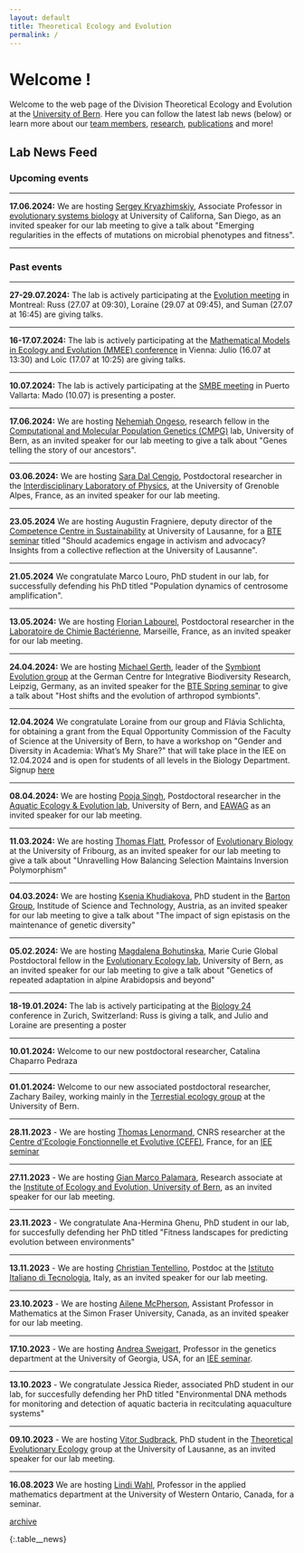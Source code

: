 ```yaml
---
layout: default
title: Theoretical Ecology and Evolution
permalink: /
---
```

# Welcome !

Welcome to the web page of the Division Theoretical Ecology and Evolution at the [University of Bern](http://www.thee.iee.unibe.ch/index_eng.html). Here you can follow the latest lab news (below) or learn more about our [team members](https://banklab.github.io/people/), [research](https://banklab.github.io/research/), [publications](https://banklab.github.io/publications/) and more!

## Lab News Feed


### Upcoming events

---

**17.06.2024:** We are hosting [Sergey Kryazhimskiy](https://scholar.google.com/citations?user=cEr8jtAAAAAJ&hl=de&oi=ao), Associate Professor in [evolutionary systems biology](https://www.sklab.science/) at University of Californa, San Diego, as an invited speaker for our lab meeting to give a talk about "Emerging regularities in the effects of mutations on microbial phenotypes and fitness".

---

### Past events


---

**27-29.07.2024:** The lab is actively participating at the [Evolution meeting](https://www.evolutionmeetings.org/) in Montreal: Russ (27.07 at 09:30), Loraine (29.07 at 09:45), and Suman (27.07 at 16:45) are giving talks.

---

**16-17.07.2024:** The lab is actively participating at the [Mathematical Models in Ecology and Evolution (MMEE) conference](https://ps-mathematik.univie.ac.at/e/index.php?event=mmee2024) in Vienna: Julio (16.07 at 13:30) and Loïc (17.07 at 10:25) are giving talks.

---

**10.07.2024:** The lab is actively participating at the [SMBE meeting](https://smbe2024.org/) in Puerto Vallarta: Mado (10.07) is presenting a poster.

---

**17.06.2024:** We are hosting [Nehemiah Ongeso](https://orcid.org/0000-0001-5371-9148), research fellow in the [Computational and Molecular Population Genetics (CMPG)](https://www.cmpg.iee.unibe.ch/index_eng.html) lab, University of Bern, as an invited speaker for our lab meeting to give a talk about "Genes telling the story of our ancestors".

---

**03.06.2024:** We are hosting [Sara Dal Cengio](https://scholar.google.com/citations?user=T06cMNYAAAAJ&hl=en), Postdoctoral researcher in the [Interdisciplinary Laboratory of Physics](https://liphy.univ-grenoble-alpes.fr/en), at the University of Grenoble Alpes, France, as an invited speaker for our lab meeting.

---

**23.05.2024** We are hosting Augustin Fragniere, deputy director of the [Competence Centre in Sustainability](https://www.unil.ch/centre-durabilite/home.html) at University of Lausanne, for a [BTE seminar](https://www.iee.unibe.ch/studies/lecture_series_in_behavioral_theoretical_and_evolutionary_biology/index_eng.html) titled "Should academics engage in activism and advocacy? Insights from a collective reflection at the University of Lausanne".

---

**21.05.2024** We congratulate Marco Louro, PhD student in our lab, for successfully defending his PhD titled "Population dynamics of centrosome amplification".

---

**13.05.2024:** We are hosting [Florian Labourel](https://scholar.google.com/citations?user=epay42kAAAAJ&hl=en&oi=ao), Postdoctoral researcher in the [Laboratoire de Chimie Bactérienne](https://lcb.cnrs.fr/), Marseille, France, as an invited speaker for our lab meeting.

---

**24.04.2024:** We are hosting [Michael Gerth](https://scholar.google.com/citations?user=puPG9FUAAAAJ&hl=en&oi=ao), leader of the [Symbiont Evolution group](https://www.idiv.de/en/symbiont-evolution.html) at the German Centre for Integrative Biodiversity Research, Leipzig, Germany, as an invited speaker for the [BTE Spring seminar](https://www.iee.unibe.ch/studies/lecture_series_in_behavioral_theoretical_and_evolutionary_biology/index_eng.html) to give a talk about "Host shifts and the evolution of arthropod symbionts".

---

**12.04.2024** We congratulate Loraine from our group and Flávia Schlichta, for obtaining a grant from the Equal Opportunity Commission of the Faculty of Science at the University of Bern, to have a workshop on "Gender and Diversity in Academia: What’s My Share?" that will take place in the IEE on 12.04.2024 and is open for students of all levels in the Biology Department. Signup [here](https://forms.office.com/e/uG814aFTDq)

---

**08.04.2024:** We are hosting [Pooja Singh](https://scholar.google.com/citations?user=i1GhoccAAAAJ), Postdoctoral researcher in the [Aquatic Ecology & Evolution lab](https://www.aqua.iee.unibe.ch/index_eng.html), University of Bern, and [EAWAG](https://www.eawag.ch/en/department/fishec/) as an invited speaker for our lab meeting.

---

**11.03.2024:** We are hosting [Thomas Flatt](https://scholar.google.co.cr/citations?user=hnOIPdEAAAAJ&hl=en), Professor of [Evolutionary Biology](https://www.unifr.ch/bio/en/groups/flatt/) at the University of Fribourg, as an invited speaker for our lab meeting to give a talk about "Unravelling How Balancing Selection Maintains Inversion Polymorphism"

---

**04.03.2024:** We are hosting [Ksenia Khudiakova](https://scholar.google.com/citations?user=1sWI-dYAAAAJ&hl=en&oi=ao), PhD student in the [Barton Group](https://ist.ac.at/en/research/barton-group/), Institude of Science and Technology, Austria, as an invited speaker for our lab meeting to give a talk about "The impact of sign epistasis on the maintenance of genetic diversity"

---

**05.02.2024:** We are hosting [Magdalena Bohutinska](https://scholar.google.com/citations?user=kSnTudAAAAAJ), Marie Curie Global Postdoctoral fellow in the [Evolutionary Ecology lab](https://www.ee.iee.unibe.ch/index_eng.html), University of Bern, as an invited speaker for our lab meeting to give a talk about "Genetics of repeated adaptation in alpine Arabidopsis and beyond"

---

**18-19.01.2024:** The lab is actively participating at the [Biology 24](https://biology24.ch/) conference in Zurich, Switzerland: Russ is giving a talk, and Julio and Loraine are presenting a poster

---

**10.01.2024:** Welcome to our new postdoctoral researcher, Catalina Chaparro Pedraza

---

**01.01.2024:** Welcome to our new associated postdoctoral researcher, Zachary Bailey, working mainly in the [Terrestial ecology group](https://www.terr.iee.unibe.ch/research/index_eng.html) at the University of Bern.

---

**28.11.2023** - We are hosting [Thomas Lenormand](https://www.cefe.cnrs.fr/fr/recherche/ee/gee/800-c/193-thomas-lenormand), CNRS researcher at the [Centre d'Ecologie Fonctionnelle et Evolutive (CEFE)](https://www.cefe.cnrs.fr/en/), France, for an [IEE seminar](https://www.iee.unibe.ch/studies/lecture_series_in_ecology_and_evolution/index_eng.html)

---

**27.11.2023** - We are hosting [Gian Marco Palamara](https://www.aqua.iee.unibe.ch/about_us/team/gian_marco_palamara/dr_palamara_gian_marco/index_eng.html), Research associate at the [Institute of Ecology and Evolution, University of Bern](https://www.iee.unibe.ch/index_eng.html), as an invited speaker for our lab meeting.

---

**23.11.2023** - We congratulate Ana-Hermina Ghenu, PhD student in our lab, for succesfully defending her PhD titled "Fitness landscapes for predicting evolution between environments"

---

**13.11.2023** - We are hosting [Christian Tentellino](https://orcid.org/0000-0002-5974-8764), Postdoc at the [Istituto Italiano di Tecnologia](https://plasna.iit.it/), Italy, as an invited speaker for our lab meeting.

---

**23.10.2023** - We are hosting [Ailene McPherson](https://amacp.github.io/), Assistant Professor in Mathematics at the Simon Fraser University, Canada, as an invited speaker for our lab meeting.

---

**17.10.2023** - We are hosting [Andrea Sweigart](http://sweigartlab.genetics.uga.edu/), Professor in the genetics department at the University of Georgia, USA, for an [IEE seminar](https://www.iee.unibe.ch/studies/lecture_series_in_ecology_and_evolution/index_eng.html).

---

**13.10.2023** - We congratulate Jessica Rieder, associated PhD student in our lab, for succesfully defending her PhD titled "Environmental DNA methods for monitoring and detection of aquatic bacteria in recitculating aquaculture systems"

---

**09.10.2023** - We are hosting [Vitor Sudbrack](http://sudbrack.me/), PhD student in the [Theoretical Evolutionary Ecology](https://lab-mullon.github.io/index.html) group at the University of Lausanne, as an invited speaker for our lab meeting.

---

**16.08.2023** We are hosting [Lindi Wahl](https://publish.uwo.ca/~lwahl/), Professor in the applied mathematics department at the University of Western Ontario, Canada, for a seminar.


[archive](https://banklab.github.io/archive/)

{:.table__news}
